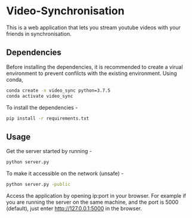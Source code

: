 # Video-Synchronisation

This is a web application that lets you stream youtube videos with your friends in synchronisation. 

## Dependencies

Before installing the dependencies, it is recommended to create a virual environment to prevent confilcts with the existing environment. Using conda, 

```bash
conda create -n video_sync python=3.7.5
conda activate video_sync
``` 

To install the dependencies - 
```bash
pip install -r requirements.txt
```

## Usage

Get the server started by running - 

```bash
python server.py 
```

To make it accessible on the network (unsafe) - 
```bash
python server.py -public
```

Access the application by opening ip:port in your browser. For example if you are running the server on the same machine, and the port is 5000 (default), just enter http://127.0.0.1:5000 in the browser. 

